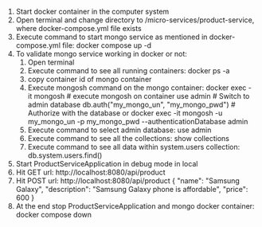 1. Start docker container in the computer system
2. Open terminal and change directory to /micro-services/product-service, where docker-compose.yml file exists
3. Execute command to start mongo service as mentioned in docker-compose.yml file: docker compose up -d
4. To validate mongo service working in docker or not:
   1. Open terminal
   2. Execute command to see all running containers: docker ps -a
   3. copy container id of mongo container
   4. Execute mongosh command on the mongo container:
          docker exec -it <container-id> mongosh             # execute mongosh on container
          use admin                                          # Switch to admin database
          db.auth("my_mongo_un", "my_mongo_pwd")             # Authorize with the database
              or
          docker exec -it <container-id> mongosh -u my_mongo_un -p my_mongo_pwd --authenticationDatabase admin
   6. Execute command to select admin database: use admin
   7. Execute command to see all the collections: show collections
   8. Execute command to see all data within system.users collection: db.system.users.find()
5. Start ProductServiceApplication in debug mode in local
6. Hit GET url: http://localhost:8080/api/product
7. Hit POST url: http://localhost:8080/api/product
   {
   "name": "Samsung Galaxy",
   "description": "Samsung Galaxy phone is affordable",
   "price": 600
   }
8. At the end stop ProductServiceApplication and mongo docker container: docker compose down
